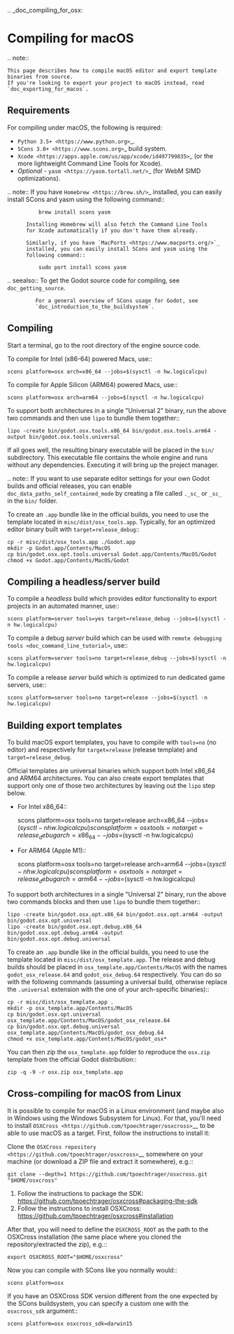 .. _doc_compiling_for_osx:

Compiling for macOS
===================


.. note::

    This page describes how to compile macOS editor and export template binaries from source.
    If you're looking to export your project to macOS instead, read `doc_exporting_for_macos`.

Requirements
------------

For compiling under macOS, the following is required:

- `Python 3.5+ <https://www.python.org>`_.
- `SCons 3.0+ <https://www.scons.org>`_ build system.
- `Xcode <https://apps.apple.com/us/app/xcode/id497799835>`_
  (or the more lightweight Command Line Tools for Xcode).
- *Optional* - `yasm <https://yasm.tortall.net/>`_ (for WebM SIMD optimizations).

.. note:: If you have `Homebrew <https://brew.sh/>`_ installed, you can easily
          install SCons and yasm using the following command::

              brew install scons yasm

          Installing Homebrew will also fetch the Command Line Tools
          for Xcode automatically if you don't have them already.

          Similarly, if you have `MacPorts <https://www.macports.org/>`_
          installed, you can easily install SCons and yasm using the
          following command::

              sudo port install scons yasm

.. seealso:: To get the Godot source code for compiling, see
             `doc_getting_source`.

             For a general overview of SCons usage for Godot, see
             `doc_introduction_to_the_buildsystem`.

Compiling
---------

Start a terminal, go to the root directory of the engine source code.

To compile for Intel (x86-64) powered Macs, use::

    scons platform=osx arch=x86_64 --jobs=$(sysctl -n hw.logicalcpu)

To compile for Apple Silicon (ARM64) powered Macs, use::

    scons platform=osx arch=arm64 --jobs=$(sysctl -n hw.logicalcpu)

To support both architectures in a single "Universal 2" binary, run the above two commands and then use `lipo` to bundle them together::

    lipo -create bin/godot.osx.tools.x86_64 bin/godot.osx.tools.arm64 -output bin/godot.osx.tools.universal

If all goes well, the resulting binary executable will be placed in the
`bin/` subdirectory. This executable file contains the whole engine and
runs without any dependencies. Executing it will bring up the project
manager.

.. note:: If you want to use separate editor settings for your own Godot builds
          and official releases, you can enable
          `doc_data_paths_self_contained_mode` by creating a file called
          `._sc_` or `_sc_` in the `bin/` folder.

To create an `.app` bundle like in the official builds, you need to use the
template located in `misc/dist/osx_tools.app`. Typically, for an optimized
editor binary built with `target=release_debug`::

    cp -r misc/dist/osx_tools.app ./Godot.app
    mkdir -p Godot.app/Contents/MacOS
    cp bin/godot.osx.opt.tools.universal Godot.app/Contents/MacOS/Godot
    chmod +x Godot.app/Contents/MacOS/Godot

Compiling a headless/server build
---------------------------------

To compile a *headless* build which provides editor functionality to export
projects in an automated manner, use::

    scons platform=server tools=yes target=release_debug --jobs=$(sysctl -n hw.logicalcpu)

To compile a debug *server* build which can be used with
`remote debugging tools <doc_command_line_tutorial>`, use::

    scons platform=server tools=no target=release_debug --jobs=$(sysctl -n hw.logicalcpu)

To compile a release *server* build which is optimized to run dedicated game servers,
use::

    scons platform=server tools=no target=release --jobs=$(sysctl -n hw.logicalcpu)

Building export templates
-------------------------

To build macOS export templates, you have to compile with `tools=no` (no
editor) and respectively for `target=release` (release template) and
`target=release_debug`.

Official templates are universal binaries which support both Intel x86_64 and
ARM64 architectures. You can also create export templates that support only one
of those two architectures by leaving out the `lipo` step below.

- For Intel x86_64::

    scons platform=osx tools=no target=release arch=x86_64 --jobs=$(sysctl -n hw.logicalcpu)
    scons platform=osx tools=no target=release_debug arch=x86_64 --jobs=$(sysctl -n hw.logicalcpu)

- For ARM64 (Apple M1)::

    scons platform=osx tools=no target=release arch=arm64 --jobs=$(sysctl -n hw.logicalcpu)
    scons platform=osx tools=no target=release_debug arch=arm64 --jobs=$(sysctl -n hw.logicalcpu)

To support both architectures in a single "Universal 2" binary, run the above
two commands blocks and then use `lipo` to bundle them together::

    lipo -create bin/godot.osx.opt.x86_64 bin/godot.osx.opt.arm64 -output bin/godot.osx.opt.universal
    lipo -create bin/godot.osx.opt.debug.x86_64 bin/godot.osx.opt.debug.arm64 -output bin/godot.osx.opt.debug.universal

To create an `.app` bundle like in the official builds, you need to use the
template located in `misc/dist/osx_template.app`. The release and debug
builds should be placed in `osx_template.app/Contents/MacOS` with the names
`godot_osx_release.64` and `godot_osx_debug.64` respectively. You can do so
with the following commands (assuming a universal build, otherwise replace the
`.universal` extension with the one of your arch-specific binaries)::

    cp -r misc/dist/osx_template.app .
    mkdir -p osx_template.app/Contents/MacOS
    cp bin/godot.osx.opt.universal osx_template.app/Contents/MacOS/godot_osx_release.64
    cp bin/godot.osx.opt.debug.universal osx_template.app/Contents/MacOS/godot_osx_debug.64
    chmod +x osx_template.app/Contents/MacOS/godot_osx*

You can then zip the `osx_template.app` folder to reproduce the `osx.zip`
template from the official Godot distribution::

    zip -q -9 -r osx.zip osx_template.app

Cross-compiling for macOS from Linux
------------------------------------

It is possible to compile for macOS in a Linux environment (and maybe also in
Windows using the Windows Subsystem for Linux). For that, you'll need to install
`OSXCross <https://github.com/tpoechtrager/osxcross>`__ to be able to use macOS
as a target. First, follow the instructions to install it:

Clone the `OSXCross repository <https://github.com/tpoechtrager/osxcross>`__
somewhere on your machine (or download a ZIP file and extract it somewhere),
e.g.::

    git clone --depth=1 https://github.com/tpoechtrager/osxcross.git "$HOME/osxcross"

1. Follow the instructions to package the SDK:
   https://github.com/tpoechtrager/osxcross#packaging-the-sdk
2. Follow the instructions to install OSXCross:
   https://github.com/tpoechtrager/osxcross#installation

After that, you will need to define the `OSXCROSS_ROOT` as the path to
the OSXCross installation (the same place where you cloned the
repository/extracted the zip), e.g.::

    export OSXCROSS_ROOT="$HOME/osxcross"

Now you can compile with SCons like you normally would::

    scons platform=osx

If you have an OSXCross SDK version different from the one expected by the SCons buildsystem, you can specify a custom one with the `osxcross_sdk` argument::

    scons platform=osx osxcross_sdk=darwin15
